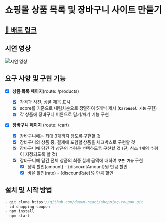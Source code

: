 # 쇼핑몰 상품 목록 및 장바구니 사이트 만들기

## [🔗 배포 링크](https://shopping-coupon.netlify.app/)

## 시연 영상

![시연 영상](https://user-images.githubusercontent.com/67173064/138022930-02a034e6-078f-42d3-96a4-a9dd632c3303.gif)

## 요구 사항 및 구현 기능

- [x] **상품 목록 페이지**(route: /products)

  - [x] 가격과 사진, 상품 제목 표시
  - [x] score를 기준으로 내림차순으로 정렬하여 5개씩 제시 (**`Carousel 기능`** 구현)
  - [x] 각 상품에 장바구니 버튼으로 담기/빼기 기능 구현

- [x] **장바구니 페이지** (route: /cart)
  - [x] 장바구니에는 최대 3개까지 담도록 구현할 것
  - [x] 장바구니의 상품 중, 결제에 포함할 상품을 체크박스로 구현할 것
  - [x] 장바구니에 담긴 각 상품의 수량을 선택하도록 구현할 것 (단, 최소 1개의 수량이 지정되도록 할 것)
  - [x] 장바구니에 담긴 전체 상품의 최종 결제 금액에 대하여 **`쿠폰 기능`** 구현
    - [x] 정액 할인(amount) - {discountAmount}원 만큼 할인
    - [x] 비율 할인(rate) - {discountRate}% 만큼 할인

## 설치 및 시작 방법

```js
- git clone https://github.com/daeun-react/shopping-coupon.git
- cd shopping-coupon
- npm install
- npm start
```
